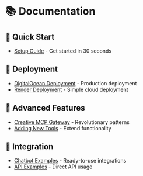 # 📚 Documentation

## 🚀 Quick Start
- [Setup Guide](guides/quick-start.md) - Get started in 30 seconds

## 🌊 Deployment
- [DigitalOcean Deployment](deployment/DIGITALOCEAN_DEPLOYMENT.md) - Production deployment
- [Render Deployment](deployment/RENDER_DEPLOY.md) - Simple cloud deployment

## 🎯 Advanced Features
- [Creative MCP Gateway](guides/MCP_GATEWAY_CREATIVE.md) - Revolutionary patterns
- [Adding New Tools](guides/ADD_NEW_TOOLS.md) - Extend functionality

## 🤖 Integration
- [Chatbot Examples](../examples/chatbot/) - Ready-to-use integrations
- [API Examples](../examples/integration/) - Direct API usage
